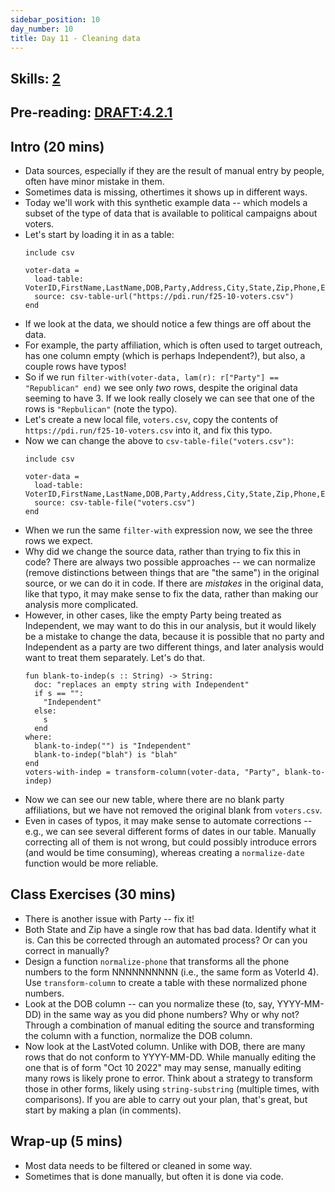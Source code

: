 ```yaml
---
sidebar_position: 10
day_number: 10
title: Day 11 - Cleaning data
---
```


## Skills: [2](/skills/#(2))

## Pre-reading: [DRAFT:4.2.1](https://dbp.io/static/dcic/processing-tables.html#%28part._cleaning-tables%29)

## Intro (20 mins)
- Data sources, especially if they are the result of manual entry by people,
  often have minor mistake in them.
- Sometimes data is missing, othertimes it shows up in different ways.
- Today we'll work with this synthetic example data -- which models a subset of
the type of data that is available to political campaigns about voters.
- Let's start by loading it in as a table:
  ```pyret
  include csv
    
  voter-data = 
    load-table: VoterID,FirstName,LastName,DOB,Party,Address,City,State,Zip,Phone,Email,LastVoted 
    source: csv-table-url("https://pdi.run/f25-10-voters.csv")
  end
  ```
- If we look at the data, we should notice a few things are off about the data. 
- For example, the party affiliation, which is often used to target outreach,
  has one column empty (which is perhaps Independent?), but also, a couple rows
  have typos! 
- So if we run `filter-with(voter-data, lam(r): r["Party"] == "Republican" end)`
  we see only _two_ rows, despite the original data seeming to have 3. If we
  look really closely we can see that one of the rows is `"Repbulican"` (note
  the typo). 
- Let's create a new local file, `voters.csv`, copy the contents of
  `https://pdi.run/f25-10-voters.csv` into it, and fix this typo.
- Now we can change the above to `csv-table-file("voters.csv")`:
  ```pyret
  include csv
    
  voter-data = 
    load-table: VoterID,FirstName,LastName,DOB,Party,Address,City,State,Zip,Phone,Email,LastVoted 
    source: csv-table-file("voters.csv")
  end
  ```
- When we run the same `filter-with` expression now, we see the three rows we
  expect.
- Why did we change the source data, rather than trying to fix this in code?
  There are always two possible approaches -- we can normalize (remove
  distinctions between things that are "the same") in the original source, or we
  can do it in code. If there are _mistakes_ in the original data, like that
  typo, it may make sense to fix the data, rather than making our analysis more
  complicated. 
- However, in other cases, like the empty Party being treated as Independent, we
  may want to do this in our analysis, but it would likely be a mistake to
  change the data, because it is possible that no party and Independent as a
  party are two different things, and later analysis would want to treat them
  separately. Let's do that.
  ```pyret
  fun blank-to-indep(s :: String) -> String:
    doc: "replaces an empty string with Independent"
    if s == "":
      "Independent"
    else:
      s
    end
  where:
    blank-to-indep("") is "Independent"
    blank-to-indep("blah") is "blah"
  end
  voters-with-indep = transform-column(voter-data, "Party", blank-to-indep)
  ```
- Now we can see our new table, where there are no blank party affiliations, but
  we have not removed the original blank from `voters.csv`.
- Even in cases of typos, it may make sense to automate corrections -- e.g., we
  can see several different forms of dates in our table. Manually correcting all
  of them is not wrong, but could possibly introduce errors (and would be time
  consuming), whereas creating a `normalize-date` function would be more
  reliable.

## Class Exercises (30 mins)
- There is another issue with Party -- fix it!
- Both State and Zip have a single row that has bad data. Identify what it is.
  Can this be corrected through an automated process? Or can you correct in
  manually?
- Design a function `normalize-phone` that transforms all the phone numbers to
  the form NNNNNNNNNN (i.e., the same form as VoterId 4). Use `transform-column`
  to create a table with these normalized phone numbers.
- Look at the DOB column -- can you normalize these (to, say, YYYY-MM-DD) in the
  same way as you did phone numbers? Why or why not? Through a combination of
  manual editing the source and transforming the column with a function,
  normalize the DOB column.
- Now look at the LastVoted column. Unlike with DOB, there are many rows that do
  not conform to YYYY-MM-DD. While manually editing the one that is of form "Oct
  10 2022" may may sense, manually editing many rows is likely prone to error.
  Think about a strategy to transform those in other forms, likely using
  `string-substring` (multiple times, with comparisons). If you are able to
  carry out your plan, that's great, but start by making a plan (in comments). 

## Wrap-up (5 mins)
- Most data needs to be filtered or cleaned in some way.
- Sometimes that is done manually, but often it is done via code.
